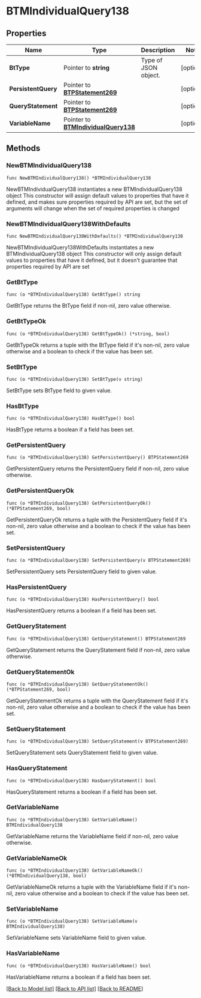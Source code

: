 # BTMIndividualQuery138

## Properties

Name | Type | Description | Notes
------------ | ------------- | ------------- | -------------
**BtType** | Pointer to **string** | Type of JSON object. | [optional] 
**PersistentQuery** | Pointer to [**BTPStatement269**](BTPStatement269.md) |  | [optional] 
**QueryStatement** | Pointer to [**BTPStatement269**](BTPStatement269.md) |  | [optional] 
**VariableName** | Pointer to [**BTMIndividualQuery138**](BTMIndividualQuery138.md) |  | [optional] 

## Methods

### NewBTMIndividualQuery138

`func NewBTMIndividualQuery138() *BTMIndividualQuery138`

NewBTMIndividualQuery138 instantiates a new BTMIndividualQuery138 object
This constructor will assign default values to properties that have it defined,
and makes sure properties required by API are set, but the set of arguments
will change when the set of required properties is changed

### NewBTMIndividualQuery138WithDefaults

`func NewBTMIndividualQuery138WithDefaults() *BTMIndividualQuery138`

NewBTMIndividualQuery138WithDefaults instantiates a new BTMIndividualQuery138 object
This constructor will only assign default values to properties that have it defined,
but it doesn't guarantee that properties required by API are set

### GetBtType

`func (o *BTMIndividualQuery138) GetBtType() string`

GetBtType returns the BtType field if non-nil, zero value otherwise.

### GetBtTypeOk

`func (o *BTMIndividualQuery138) GetBtTypeOk() (*string, bool)`

GetBtTypeOk returns a tuple with the BtType field if it's non-nil, zero value otherwise
and a boolean to check if the value has been set.

### SetBtType

`func (o *BTMIndividualQuery138) SetBtType(v string)`

SetBtType sets BtType field to given value.

### HasBtType

`func (o *BTMIndividualQuery138) HasBtType() bool`

HasBtType returns a boolean if a field has been set.

### GetPersistentQuery

`func (o *BTMIndividualQuery138) GetPersistentQuery() BTPStatement269`

GetPersistentQuery returns the PersistentQuery field if non-nil, zero value otherwise.

### GetPersistentQueryOk

`func (o *BTMIndividualQuery138) GetPersistentQueryOk() (*BTPStatement269, bool)`

GetPersistentQueryOk returns a tuple with the PersistentQuery field if it's non-nil, zero value otherwise
and a boolean to check if the value has been set.

### SetPersistentQuery

`func (o *BTMIndividualQuery138) SetPersistentQuery(v BTPStatement269)`

SetPersistentQuery sets PersistentQuery field to given value.

### HasPersistentQuery

`func (o *BTMIndividualQuery138) HasPersistentQuery() bool`

HasPersistentQuery returns a boolean if a field has been set.

### GetQueryStatement

`func (o *BTMIndividualQuery138) GetQueryStatement() BTPStatement269`

GetQueryStatement returns the QueryStatement field if non-nil, zero value otherwise.

### GetQueryStatementOk

`func (o *BTMIndividualQuery138) GetQueryStatementOk() (*BTPStatement269, bool)`

GetQueryStatementOk returns a tuple with the QueryStatement field if it's non-nil, zero value otherwise
and a boolean to check if the value has been set.

### SetQueryStatement

`func (o *BTMIndividualQuery138) SetQueryStatement(v BTPStatement269)`

SetQueryStatement sets QueryStatement field to given value.

### HasQueryStatement

`func (o *BTMIndividualQuery138) HasQueryStatement() bool`

HasQueryStatement returns a boolean if a field has been set.

### GetVariableName

`func (o *BTMIndividualQuery138) GetVariableName() BTMIndividualQuery138`

GetVariableName returns the VariableName field if non-nil, zero value otherwise.

### GetVariableNameOk

`func (o *BTMIndividualQuery138) GetVariableNameOk() (*BTMIndividualQuery138, bool)`

GetVariableNameOk returns a tuple with the VariableName field if it's non-nil, zero value otherwise
and a boolean to check if the value has been set.

### SetVariableName

`func (o *BTMIndividualQuery138) SetVariableName(v BTMIndividualQuery138)`

SetVariableName sets VariableName field to given value.

### HasVariableName

`func (o *BTMIndividualQuery138) HasVariableName() bool`

HasVariableName returns a boolean if a field has been set.


[[Back to Model list]](../README.md#documentation-for-models) [[Back to API list]](../README.md#documentation-for-api-endpoints) [[Back to README]](../README.md)


